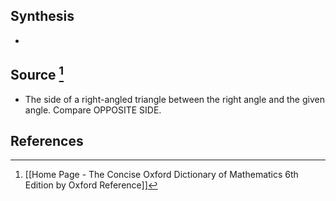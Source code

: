 ## Synthesis
- 
## Source [^1]
- The side of a right-angled triangle between the right angle and the given angle. Compare OPPOSITE SIDE.
## References

[^1]: [[Home Page - The Concise Oxford Dictionary of Mathematics 6th Edition by Oxford Reference]]